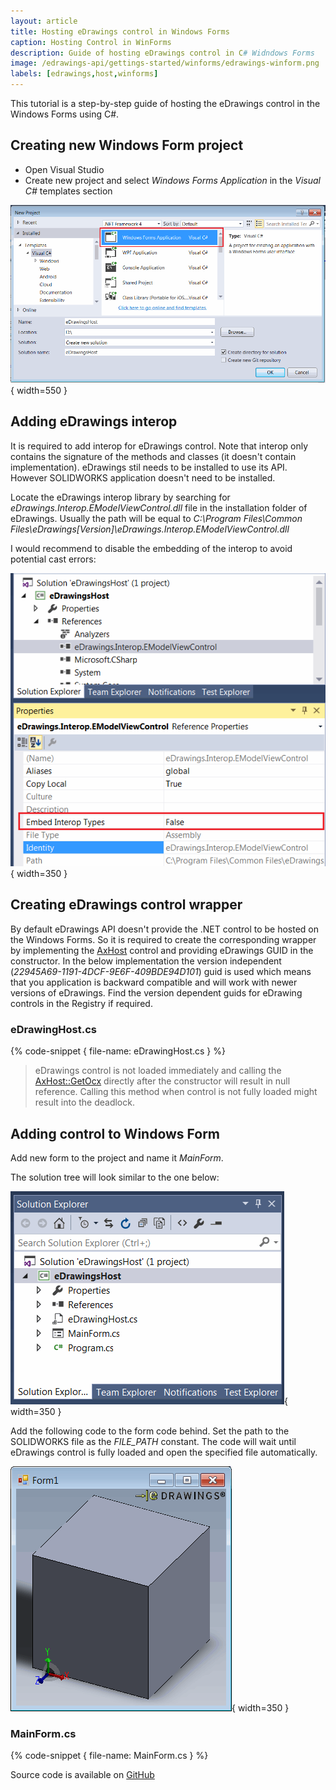 ```yaml
---
layout: article
title: Hosting eDrawings control in Windows Forms
caption: Hosting Control in WinForms
description: Guide of hosting eDrawings control in C# Widndows Forms
image: /edrawings-api/gettings-started/winforms/edrawings-winform.png
labels: [edrawings,host,winforms]
---
```

This tutorial is a step-by-step guide of hosting the eDrawings control in the Windows Forms using C#.

## Creating new Windows Form project

* Open Visual Studio
* Create new project and select *Windows Forms Application* in the *Visual C#* templates section

![New Windows Forms project](visualstudio-new-project.png){ width=550 }

## Adding eDrawings interop

It is required to add interop for eDrawings control. Note that interop only contains the signature of the methods and classes (it doesn't contain implementation). eDrawings stil needs to be installed to use its API. However SOLIDWORKS application doesn't need to be installed.

Locate the eDrawings interop library by searching for *eDrawings.Interop.EModelViewControl.dll* file in the installation folder of eDrawings. Usually the path will be equal to 
*C:\Program Files\Common Files\eDrawings[Version]\eDrawings.Interop.EModelViewControl.dll*

I would recommend to disable the embedding of the interop to avoid potential cast errors:

![Disable the embedding of interop files](embed-edrawings-interops.png){ width=350 }

## Creating eDrawings control wrapper

By default eDrawings API doesn't provide the .NET control to be hosted on the Windows Forms. So it is required to create the corresponding wrapper by implementing the [AxHost](https://docs.microsoft.com/en-us/dotnet/api/system.windows.forms.axhost) control and providing eDrawings GUID in the constructor. In the below implementation the version independent (*22945A69-1191-4DCF-9E6F-409BDE94D101*) guid is used which means that you application is backward compatible and will work with newer versions of eDrawings. Find the version dependent guids for eDrawing controls in the Registry if required.

### eDrawingHost.cs

{% code-snippet { file-name: eDrawingHost.cs } %}

> eDrawings control is not loaded immediately and calling the [AxHost::GetOcx](https://docs.microsoft.com/en-us/dotnet/api/system.windows.forms.axhost.getocx) directly after the constructor will result in null reference. Calling this method when control is not fully loaded might result into the deadlock.

## Adding control to Windows Form

Add new form to the project and name it *MainForm*.

The solution tree will look similar to the one below:

![Project solution tree](solution-explorer.png){ width=350 }

Add the following code to the form code behind. Set the path to the SOLIDWORKS file as the *FILE_PATH* constant. The code will wait until eDrawings control is fully loaded and open the specified file automatically.

![File opened in the eDrawing control hosted in Windows Form](edrawings-winform.png){ width=350 }

### MainForm.cs

{% code-snippet { file-name: MainForm.cs } %}

Source code is available on [GitHub](https://github.com/codestackdev/solidworks-api-examples/tree/master/edrawings-api/eDrawingsWinFormsHost)
